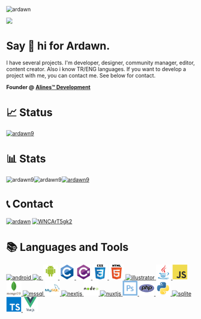 ![ardawn](https://cdn.discordapp.com/attachments/1084947172467937331/1154474854033141810/ardawnmor400.jpg)
<p align="left"> <img src="https://komarev.com/ghpvc/?username=ardawn9&label=Profile%20views&color=7d69ff&style=flat alt="ardawn9" /> </p>

# Say 👋 hi for Ardawn. 
I have several projects. I'm developer, designer, community manager, editor, content creator. Also i know TR/ENG languages. If you want to develop a project with me, you can contact me. See below for contact.

**Founder @** **[Alines™ Development](https://github.com/AlinesDevelopment)**


# 📈 Status

[![ardawn9](https://lanyard.cnrad.dev/api/825788663060627486)](https://discord.com/users/825788663060627486)

# 📊 Stats

<p><img align="left" src="https://github-readme-stats.vercel.app/api?username=ardawn9&theme=tokyonight&show_icons=true&locale=en" alt="ardawn9" /></p>

<p><img align="left" src="https://github-readme-streak-stats.herokuapp.com?user=ardawn9&theme=tokyonight" alt="ardawn9" /></p>

<p align="left"> <a href="https://github.com/ryo-ma/github-profile-trophy"><img src="https://github-profile-trophy.vercel.app/?username=ardawn9&theme=tokyonight" alt="ardawn9" /></a> </p>

# 📞 Contact
<p align="left">
<a href="https://www.youtube.com/c/ardawn" target="blank"><img align="center" src="https://www.svgrepo.com/show/475700/youtube-color.svg" alt="ardawn" height="30" width="40" /></a>
<a href="https://discord.gg/WNCArT5gk2" target="blank"><img align="center" src="https://www.svgrepo.com/show/353655/discord-icon.svg" alt="WNCArT5gk2" height="30" width="40" /></a>
</p>

# 📚 Languages and Tools
<p align="left"> <a href="https://aoi.js.org/" target="_blank" rel="noreferrer"> <img src="https://media.discordapp.net/attachments/1058843428831629443/1063149432255811685/6C179234-C7D8-4CAB-9BED-57F8EDE46731.png?width=553&height=553" alt="android" width="40" height="40"/> </a> <a href="https://botdesignerdiscord.com/" target="_blank" rel="noreferrer"> <img src="https://cdn.discordapp.com/emojis/766607515445231637.png?size=96&quality=lossless" alt="c" width="40" height="40"/> </a> <a href="https://developer.android.com" target="_blank" rel="noreferrer"> <img src="https://raw.githubusercontent.com/devicons/devicon/master/icons/android/android-original-wordmark.svg" alt="android" width="40" height="40"/> </a> <a href="https://www.cprogramming.com/" target="_blank" rel="noreferrer"> <img src="https://raw.githubusercontent.com/devicons/devicon/master/icons/c/c-original.svg" alt="c" width="40" height="40"/> </a> <a href="https://www.w3schools.com/cs/" target="_blank" rel="noreferrer"> <img src="https://raw.githubusercontent.com/devicons/devicon/master/icons/csharp/csharp-original.svg" alt="csharp" width="40" height="40"/> </a> <a href="https://www.w3schools.com/css/" target="_blank" rel="noreferrer"> <img src="https://raw.githubusercontent.com/devicons/devicon/master/icons/css3/css3-original-wordmark.svg" alt="css3" width="40" height="40"/> </a> <a href="https://www.w3.org/html/" target="_blank" rel="noreferrer"> <img src="https://raw.githubusercontent.com/devicons/devicon/master/icons/html5/html5-original-wordmark.svg" alt="html5" width="40" height="40"/> </a> <a href="https://www.adobe.com/in/products/illustrator.html" target="_blank" rel="noreferrer"> <img src="https://www.vectorlogo.zone/logos/adobe_illustrator/adobe_illustrator-icon.svg" alt="illustrator" width="40" height="40"/> </a> <a href="https://www.java.com" target="_blank" rel="noreferrer"> <img src="https://raw.githubusercontent.com/devicons/devicon/master/icons/java/java-original.svg" alt="java" width="40" height="40"/> </a> <a href="https://developer.mozilla.org/en-US/docs/Web/JavaScript" target="_blank" rel="noreferrer"> <img src="https://raw.githubusercontent.com/devicons/devicon/master/icons/javascript/javascript-original.svg" alt="javascript" width="40" height="40"/> </a> <a href="https://www.mongodb.com/" target="_blank" rel="noreferrer"> <img src="https://raw.githubusercontent.com/devicons/devicon/master/icons/mongodb/mongodb-original-wordmark.svg" alt="mongodb" width="40" height="40"/> </a> <a href="https://www.microsoft.com/en-us/sql-server" target="_blank" rel="noreferrer"> <img src="https://www.svgrepo.com/show/303229/microsoft-sql-server-logo.svg" alt="mssql" width="40" height="40"/> </a> <a href="https://www.mysql.com/" target="_blank" rel="noreferrer"> <img src="https://raw.githubusercontent.com/devicons/devicon/master/icons/mysql/mysql-original-wordmark.svg" alt="mysql" width="40" height="40"/> </a> <a href="https://nextjs.org/" target="_blank" rel="noreferrer"> <img src="https://cdn.worldvectorlogo.com/logos/nextjs-2.svg" alt="nextjs" width="40" height="40"/> </a> <a href="https://nodejs.org" target="_blank" rel="noreferrer"> <img src="https://raw.githubusercontent.com/devicons/devicon/master/icons/nodejs/nodejs-original-wordmark.svg" alt="nodejs" width="40" height="40"/> </a> <a href="https://nuxtjs.org/" target="_blank" rel="noreferrer"> <img src="https://www.vectorlogo.zone/logos/nuxtjs/nuxtjs-icon.svg" alt="nuxtjs" width="40" height="40"/> </a> <a href="https://www.photoshop.com/en" target="_blank" rel="noreferrer"> <img src="https://raw.githubusercontent.com/devicons/devicon/master/icons/photoshop/photoshop-line.svg" alt="photoshop" width="40" height="40"/> </a> <a href="https://www.php.net" target="_blank" rel="noreferrer"> <img src="https://raw.githubusercontent.com/devicons/devicon/master/icons/php/php-original.svg" alt="php" width="40" height="40"/> </a> <a href="https://www.python.org" target="_blank" rel="noreferrer"> <img src="https://raw.githubusercontent.com/devicons/devicon/master/icons/python/python-original.svg" alt="python" width="40" height="40"/> </a> <a href="https://www.sqlite.org/" target="_blank" rel="noreferrer"> <img src="https://www.vectorlogo.zone/logos/sqlite/sqlite-icon.svg" alt="sqlite" width="40" height="40"/> </a> <a href="https://www.typescriptlang.org/" target="_blank" rel="noreferrer"> <img src="https://raw.githubusercontent.com/devicons/devicon/master/icons/typescript/typescript-original.svg" alt="typescript" width="40" height="40"/> </a> <a href="https://vuejs.org/" target="_blank" rel="noreferrer"> <img src="https://raw.githubusercontent.com/devicons/devicon/master/icons/vuejs/vuejs-original-wordmark.svg" alt="vuejs" width="40" height="40"/> </a> </p>
